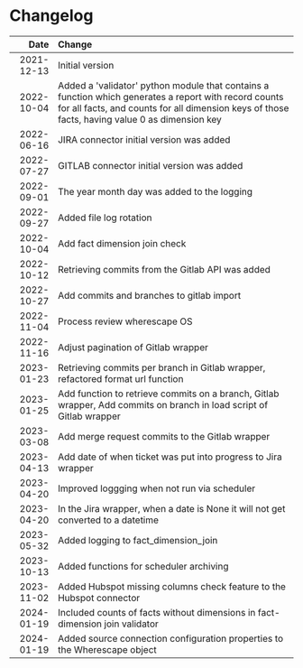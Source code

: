 # Changelog

| __Date__    |__Change__ |
|------------:|:-|
| 2021-12-13  | Initial version |
| 2022-10-04  | Added a 'validator' python module that contains a function which generates a report with record counts for all facts, and counts for all dimension keys of those facts, having value 0 as dimension key |
| 2022-06-16  | JIRA connector initial version was added |
| 2022-07-27  | GITLAB connector initial version was added |
| 2022-09-01  | The year month day was added to the logging |
| 2022-09-27  | Added file log rotation |
| 2022-10-04  | Add fact dimension join check |
| 2022-10-12  | Retrieving commits from the Gitlab API was added |
| 2022-10-27  | Add commits and branches to gitlab import |
| 2022-11-04  | Process review wherescape OS |
| 2022-11-16  | Adjust pagination of Gitlab wrapper |
| 2023-01-23  | Retrieving commits per branch in Gitlab wrapper, refactored format url function |
| 2023-01-25  | Add function to retrieve commits on a branch, Gitlab wrapper, Add commits on branch in load script of Gitlab wrapper |
| 2023-03-08  | Add merge request commits to the Gitlab wrapper |
| 2023-04-13  | Add date of when ticket was put into progress to Jira wrapper |
| 2023-04-20  | Improved loggging when not run via scheduler |
| 2023-04-20  | In the Jira wrapper, when a date is None it will not get converted to a datetime |
| 2023-05-32  | Added logging to fact_dimension_join |
| 2023-10-13  | Added functions for scheduler archiving |
| 2023-11-02  | Added Hubspot missing columns check feature to the Hubspot connector |
| 2024-01-19  | Included counts of facts without dimensions in fact-dimension join validator |
| 2024-01-19  | Added source connection configuration properties to the Wherescape object  |
